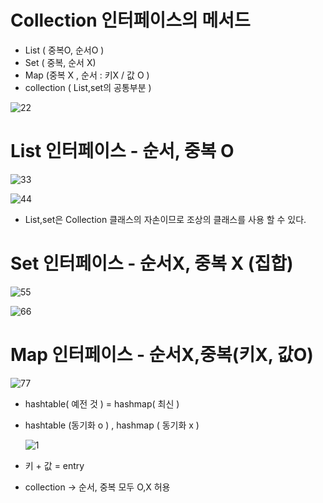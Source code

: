 # Collection 인터페이스의 메서드

- List ( 중복O, 순서O )
- Set ( 중복, 순서 X)
- Map (중복 X , 순서 : 키X / 값 O )
- collection ( List,set의 공통부분 )

![22](https://user-images.githubusercontent.com/86362202/141706735-5b0f58da-853b-49a6-9167-75f6939c9b56.png)



# List 인터페이스  - 순서, 중복 O

![33](https://user-images.githubusercontent.com/86362202/141706886-6072f875-7059-4478-bedc-2461ee0d39a1.png)

![44](https://user-images.githubusercontent.com/86362202/141707088-480d7d72-f1c4-4a83-a979-03c48af47566.png)

- List,set은 Collection 클래스의 자손이므로 조상의 클래스를 사용 할 수 있다.



# Set 인터페이스 - 순서X, 중복 X (집합)

![55](https://user-images.githubusercontent.com/86362202/141707198-ee84bdb6-3e36-4175-87bd-a5c91cac2665.png)

![66](https://user-images.githubusercontent.com/86362202/141707258-528ab69d-1371-4d8b-9ec9-eb4ed7cc3e48.png)



# Map 인터페이스 - 순서X,중복(키X, 값O)

![77](https://user-images.githubusercontent.com/86362202/141707359-7c7c2b4d-4924-4f8b-a0a1-7f4f99320bac.png)

- hashtable( 예전 것 ) = hashmap( 최신 )

- hashtable (동기화 o ) , hashmap ( 동기화 x )

  ![1](https://user-images.githubusercontent.com/86362202/141708078-8eaaaa3d-6c11-4c7f-93d8-da1f91a8d77b.png)

-  키 + 값 = entry
- collection -> 순서, 중복 모두 O,X 허용

